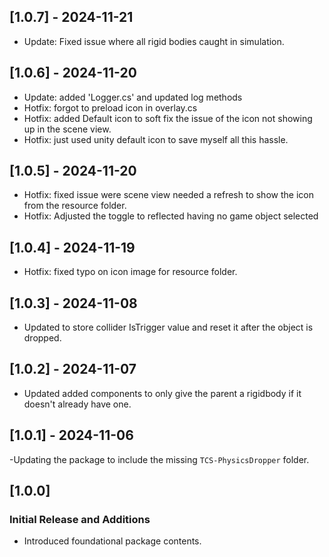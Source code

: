 ## [1.0.7] - 2024-11-21
- Update: Fixed issue where all rigid bodies caught in simulation.

## [1.0.6] - 2024-11-20
- Update: added 'Logger.cs' and updated log methods
- Hotfix: forgot to preload icon in overlay.cs
- Hotfix: added Default icon to soft fix the issue of the icon not showing up in the scene view.
- Hotfix: just used unity default icon to save myself all this hassle.

## [1.0.5] - 2024-11-20
- Hotfix: fixed issue were scene view needed a refresh to show the icon from the resource folder.
- Hotfix: Adjusted the toggle to reflected having no game object selected

## [1.0.4] - 2024-11-19
- Hotfix: fixed typo on icon image for resource folder.

## [1.0.3] - 2024-11-08
- Updated to store collider IsTrigger value and reset it after the object is dropped.

## [1.0.2] - 2024-11-07
- Updated added components to only give the parent a rigidbody if it doesn't already have one.

## [1.0.1] - 2024-11-06
-Updating the package to include the missing `TCS-PhysicsDropper` folder.

## [1.0.0]
### Initial Release and Additions
- Introduced foundational package contents.